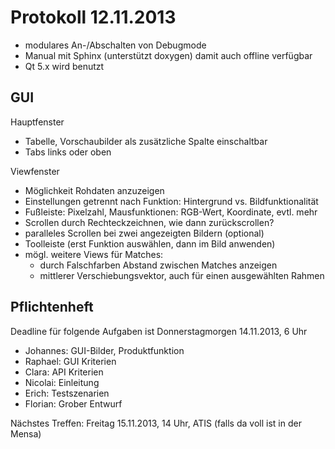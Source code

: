 Protokoll 12.11.2013
====================

- modulares An-/Abschalten von Debugmode
- Manual mit Sphinx (unterstützt doxygen) damit auch offline verfügbar
- Qt 5.x wird benutzt

GUI
---

Hauptfenster
- Tabelle, Vorschaubilder als zusätzliche Spalte einschaltbar
- Tabs links oder oben

Viewfenster
- Möglichkeit Rohdaten anzuzeigen
- Einstellungen getrennt nach Funktion: Hintergrund vs. Bildfunktionalität
- Fußleiste: Pixelzahl, Mausfunktionen: RGB-Wert, Koordinate, evtl. mehr
- Scrollen durch Rechteckzeichnen, wie dann zurückscrollen?
- paralleles Scrollen bei zwei angezeigten Bildern (optional)
- Toolleiste (erst Funktion auswählen, dann im Bild anwenden)
- mögl. weitere Views für Matches:
  - durch Falschfarben Abstand zwischen Matches anzeigen
  - mittlerer Verschiebungsvektor, auch für einen ausgewählten Rahmen

Pflichtenheft
-------------

Deadline für folgende Aufgaben ist Donnerstagmorgen 14.11.2013, 6 Uhr

- Johannes: GUI-Bilder, Produktfunktion
- Raphael: GUI Kriterien
- Clara: API Kriterien
- Nicolai: Einleitung
- Erich: Testszenarien
- Florian: Grober Entwurf

Nächstes Treffen: Freitag 15.11.2013, 14 Uhr, ATIS (falls da voll ist in der Mensa)
